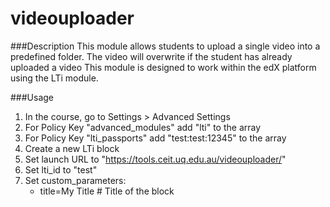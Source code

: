videouploader
=========

###Description
This module allows students to upload a single video into a predefined folder.  The video will overwrite if the student has already uploaded a video
This module is designed to work within the edX platform using the LTi module.

###Usage
1. In the course, go to Settings > Advanced Settings
2. For Policy Key "advanced_modules" add "lti" to the array
3. For Policy Key "lti_passports" add "test:test:12345" to the array
1. Create a new LTi block
2. Set launch URL to "https://tools.ceit.uq.edu.au/videouploader/"
3. Set lti_id to "test"
4. Set custom_parameters:
	- title=My Title				# Title of the block